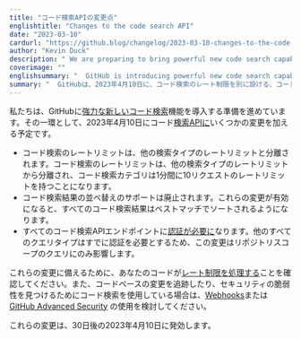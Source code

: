 ```yaml
---
title: "コード検索APIの変更点"
englishtitle: "Changes to the code search API"
date: "2023-03-10"
cardurl: "https://github.blog/changelog/2023-03-10-changes-to-the-code-search-api"
author: "Kevin Duck"
description: " We are preparing to bring powerful new code search capabilities to GitHub. As part of that effort, on April 10, 2023, we will make several changes to the code search API :  Code search rate limits will be separated from the rate limits for other search types. The separate code search category will have a rate limit of 10 requests per minute.  We are deprecating support for sorting code search results. Once these changes take effect, all code search results will be sorted by best match.  All code search API endpoints will require authentication . This change only affects repository scoped queries, because all other query types already require authentication.  To prepare for these changes, make sure your code handles rate limiting . And if you’re using code search to track changes or find security vulnerabilities in your codebase, consider using webhooks or GitHub Advanced Security .  These changes will take effect in 30 days, on April 10, 2023.  "
coverimage: ""
englishsummary: "  GitHub is introducing powerful new code search capabilities on April 10, 2023, which will include separate rate limits for code search, no support for sorting code search results, and all code search API endpoints requiring authentication."
summary: "  GitHubは、2023年4月10日に、コード検索のレート制限を別に設ける、コード検索結果のソートをサポートしない、すべてのコード検索APIエンドポイントに認証を必要とする、強力な新しいコード検索機能を導入します。"
---
```


<p>私たちは、GitHubに<a href="https://github.com/features/code-search">強力な新しいコード検索</a>機能を導入する準備を進めています。その一環として、2023年4月10日にコード<a href="https://docs.github.com/en/rest/search?apiVersion=2022-11-28#search-code">検索APIに</a>いくつかの変更を加える予定です。</p>
<ul>
<li>コード検索のレートリミットは、他の検索タイプのレートリミットと分離されます。コード検索のレートリミットは、他の検索タイプのレートリミットから分離され、コード検索カテゴリは1分間に10リクエストのレートリミットを持つことになります。</li>
<li>コード検索結果の並べ替えのサポートは廃止されます。これらの変更が有効になると、すべてのコード検索結果はベストマッチでソートされるようになります。</li>
<li>すべてのコード検索APIエンドポイントに<a href="https://docs.github.com/en/rest/guides/getting-started-with-the-rest-api?apiVersion=2022-11-28#authenticating">認証が必要に</a>なります。他のすべてのクエリタイプはすでに認証を必要とするため、この変更はリポジトリスコープのクエリにのみ影響します。</li>
</ul>
<p>これらの変更に備えるために、あなたのコードが<a href="https://docs.github.com/en/rest/search?apiVersion=2022-11-28#rate-limit">レート制限を処理する</a>ことを確認してください。また、コードベースの変更を追跡したり、セキュリティの脆弱性を見つけるためにコード検索を使用している場合は、<a href="https://docs.github.com/en/rest/webhooks?apiVersion=2022-11-28#repository-webhooks">Webhooks</a>または<a href="https://docs.github.com/en/rest/webhooks?apiVersion=2022-11-28#repository-webhooks">GitHub Advanced Security</a> の使用を検討してください。</p>
<p>これらの変更は、30日後の2023年4月10日に発効します。</p>



